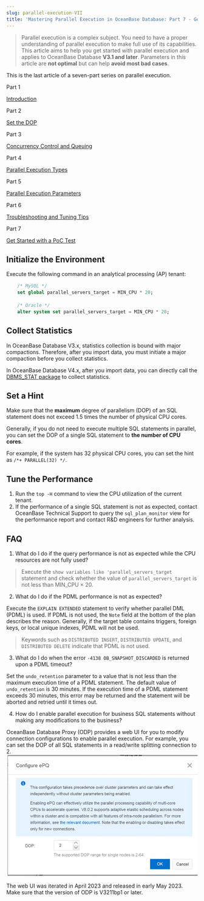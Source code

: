 ```yaml
---
slug: parallel-execution-VII
title: 'Mastering Parallel Execution in OceanBase Database: Part 7 - Get Started with a PoC Test'
---
```


> Parallel execution is a complex subject. You need to have a proper understanding of parallel execution to make full use of its capabilities. This article aims to help you get started with parallel execution and applies to OceanBase Database **V3.1 and later**. Parameters in this article are **not optimal** but can help **avoid most bad cases**.

This is the last article of a seven-part series on parallel execution.

Part 1

[Introduction](https://oceanbase.github.io/docs/blogs/tech/parallel-execution-I)

Part 2

[Set the DOP](https://oceanbase.github.io/docs/blogs/tech/parallel-execution-II)

Part 3

[Concurrency Control and Queuing](https://oceanbase.github.io/docs/blogs/tech/parallel-execution-III)

Part 4

[Parallel Execution Types](https://oceanbase.github.io/docs/blogs/tech/parallel-execution-IV)

Part 5

[Parallel Execution Parameters](https://oceanbase.github.io/docs/blogs/tech/parallel-execution-V)

Part 6

[Troubleshooting and Tuning Tips](https://oceanbase.github.io/docs/blogs/tech/parallel-execution-VI)

Part 7

[Get Started with a PoC Test](https://oceanbase.github.io/docs/blogs/tech/parallel-execution-VII)

Initialize the Environment
-----

Execute the following command in an analytical processing (AP) tenant:
```sql
    /* MySQL */
    set global parallel_servers_target = MIN_CPU * 20;
    
    /* Oracle */
    alter system set parallel_servers_target = MIN_CPU * 20;
```

Collect Statistics
------

In OceanBase Database V3.x, statistics collection is bound with major compactions. Therefore, after you import data, you must initiate a major compaction before you collect statistics.

In OceanBase Database V4.x, after you import data, you can directly call the [DBMS\_STAT package](https://en.oceanbase.com/docs/common-oceanbase-database-10000000001134124) to collect statistics.

  

Set a Hint
-------

Make sure that the **maximum** degree of parallelism (DOP) of an SQL statement does not exceed 1.5 times the number of physical CPU cores.

Generally, if you do not need to execute multiple SQL statements in parallel, you can set the DOP of a single SQL statement to **the number of CPU cores**.

For example, if the system has 32 physical CPU cores, you can set the hint as `/*+ PARALLEL(32) */`.

Tune the Performance
----

1.  Run the `top -H` command to view the CPU utilization of the current tenant.
2.  If the performance of a single SQL statement is not as expected, contact OceanBase Technical Support to query the `sql_plan_monitor` view for the performance report and contact R&D engineers for further analysis.

FAQ
----

1. What do I do if the query performance is not as expected while the CPU resources are not fully used?

> Execute the `show variables like 'parallel_servers_target` statement and check whether the value of `parallel_servers_target` is not less than MIN_CPU × 20.

2. What do I do if the PDML performance is not as expected?

Execute the `EXPLAIN EXTENDED` statement to verify whether parallel DML (PDML) is used. If PDML is not used, the `Note` field at the bottom of the plan describes the reason. Generally, if the target table contains triggers, foreign keys, or local unique indexes, PDML will not be used.

> Keywords such as `DISTRIBUTED INSERT`, `DISTRIBUTED UPDATE`, and `DISTRIBUTED DELETE` indicate that PDML is not used.


3. What do I do when the error `-4138 OB_SNAPSHOT_DISCARDED` is returned upon a PDML timeout?

Set the `undo_retention` parameter to a value that is not less than the maximum execution time of a PDML statement. The default value of `undo_retention` is 30 minutes. If the execution time of a PDML statement exceeds 30 minutes, this error may be returned and the statement will be aborted and retried until it times out.

  

4. How do I enable parallel execution for business SQL statements without making any modifications to the business?

OceanBase Database Proxy (ODP) provides a web UI for you to modify connection configurations to enable parallel execution. For example, you can set the DOP of all SQL statements in a read/write splitting connection to 2.  
![1705633920](/img/blogs/tech/parallel-execution-VII/image/1705633920006.png)

The web UI was iterated in April 2023 and released in early May 2023. Make sure that the version of ODP is V3211bp1 or later.